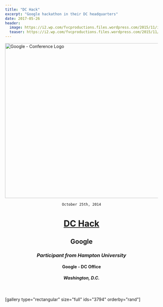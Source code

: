 ```yaml
---
title: "DC Hack"
excerpt: "Google hackathon in their DC headquarters"
date: 2017-05-26
header:
  image: https://i2.wp.com/fvcproductions.files.wordpress.com/2015/11/img_0164.jpg
  teaser: https://i2.wp.com/fvcproductions.files.wordpress.com/2015/11/img_0164.jpg
---
```


<img class="aligncenter size-full wp-image-3195" src="https://fvcproductions.files.wordpress.com/2015/11/conferencelogos-10.png" alt="Google - Conference Logo" width="512" height="512" />

<div style="text-align: center;">

<code>October 25th, 2014</code>
<h1><a title="DCHack" href="https://huacm.wordpress.com/2014/10/28/dchack-2014/" target="_blank">DC Hack</a></h1>
<h2>Google</h2>
<h3><i>Participant from Hampton University</i></h3>
<h4>Google - DC Office</h4>
<h5>Washington, D.C.</h5>

</div>

&nbsp;

[gallery type="rectangular" size="full" ids="3794" orderby="rand"]